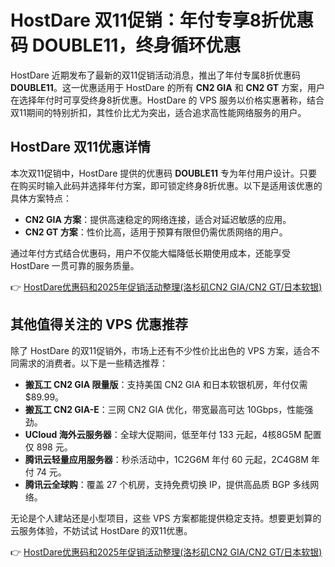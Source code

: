 # HostDare 双11促销：年付专享8折优惠码 DOUBLE11，终身循环优惠

HostDare 近期发布了最新的双11促销活动消息，推出了年付专属8折优惠码 **DOUBLE11**。这一优惠适用于 HostDare 的所有 **CN2 GIA** 和 **CN2 GT** 方案，用户在选择年付时可享受终身8折优惠。HostDare 的 VPS 服务以价格实惠著称，结合双11期间的特别折扣，其性价比尤为突出，适合追求高性能网络服务的用户。

## HostDare 双11优惠详情

本次双11促销中，HostDare 提供的优惠码 **DOUBLE11** 专为年付用户设计。只要在购买时输入此码并选择年付方案，即可锁定终身8折优惠。以下是适用该优惠的具体方案特点：

- **CN2 GIA 方案**：提供高速稳定的网络连接，适合对延迟敏感的应用。
- **CN2 GT 方案**：性价比高，适用于预算有限但仍需优质网络的用户。

通过年付方式结合优惠码，用户不仅能大幅降低长期使用成本，还能享受 HostDare 一贯可靠的服务质量。

👉 [HostDare优惠码和2025年促销活动整理(洛杉矶CN2 GIA/CN2 GT/日本软银)](https://bit.ly/hostdare)

## 其他值得关注的 VPS 优惠推荐

除了 HostDare 的双11促销外，市场上还有不少性价比出色的 VPS 方案，适合不同需求的消费者。以下是一些精选推荐：

- **搬瓦工 CN2 GIA 限量版**：支持美国 CN2 GIA 和日本软银机房，年付仅需 $89.99。
- **搬瓦工 CN2 GIA-E**：三网 CN2 GIA 优化，带宽最高可达 10Gbps，性能强劲。
- **UCloud 海外云服务器**：全球大促期间，低至年付 133 元起，4核8G5M 配置仅 898 元。
- **腾讯云轻量应用服务器**：秒杀活动中，1C2G6M 年付 60 元起，2C4G8M 年付 74 元。
- **腾讯云全球购**：覆盖 27 个机房，支持免费切换 IP，提供高品质 BGP 多线网络。

无论是个人建站还是小型项目，这些 VPS 方案都能提供稳定支持。想要更划算的云服务体验，不妨试试 HostDare 的双11优惠。

👉 [HostDare优惠码和2025年促销活动整理(洛杉矶CN2 GIA/CN2 GT/日本软银)](https://bit.ly/hostdare)